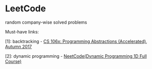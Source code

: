 # LeetCode

random company-wise solved problems

Must-have links:

[1]: backtracking - [CS 106x: Programming Abstractions (Accelerated), Autumn 2017](https://www.youtube.com/watch?v=386pe6iyIVw)

[2]: dynamic programming - [NeetCode(Dynamic Programming 1D Full Course)](https://www.youtube.com/watch?v=_i4Yxeh5ceQ&t=492)
